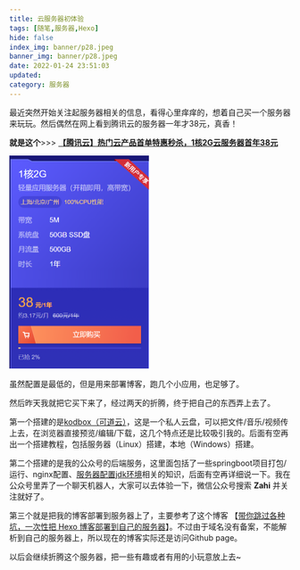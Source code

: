 ```yaml
---
title: 云服务器初体验
tags: [随笔,服务器,Hexo]
hide: false
index_img: banner/p28.jpeg
banner_img: banner/p28.jpeg
date: 2022-01-24 23:51:03
updated:
category: 服务器
---
```


最近突然开始关注起服务器相关的信息，看得心里痒痒的，想着自己买一个服务器来玩玩。然后偶然在网上看到腾讯云的服务器一年才38元，真香！

**就是这个**>>>  [**【腾讯云】热门云产品首单特惠秒杀，1核2G云服务器首年38元**](https://cloud.tencent.com/act/cps/redirect?redirect=1077&cps_key=972e542d7f6d5c5aeadde1633739f7dd&from=console)

<img src="./云服务器初体验/image-20220125001725309.png" alt="" style="zoom:50%;" />

虽然配置是最低的，但是用来部署博客，跑几个小应用，也足够了。

然后昨天我就把它买下来了，经过两天的折腾，终于把自己的东西弄上去了。

第一个搭建的是[kodbox（可道云）](https://kodcloud.com/download/)，这是一个私人云盘，可以把文件/音乐/视频传上去，在浏览器直接预览/编辑/下载，这几个特点还是比较吸引我的。后面有空再出一个搭建教程，包括服务器（Linux）搭建，本地（Windows）搭建。

第二个搭建的是我的公众号的后端服务，这里面包括了一些springboot项目打包/运行、nginx配置、[服务器配置jdk环境](https://blog.csdn.net/pdsu161530247/article/details/81582980)相关的知识，后面有空再详细说一下。我在公众号里弄了一个聊天机器人，大家可以去体验一下，微信公众号搜索 **Zahi** 并关注就好了。

第三个就是把我的博客部署到服务器上了，主要参考了这个博客 【[带你跳过各种坑，一次性把 Hexo 博客部署到自己的服务器](https://blog.csdn.net/qq_35561857/article/details/81590953)】。不过由于域名没有备案，不能解析到自己的服务器上，所以现在的博客实际还是访问Github page。

以后会继续折腾这个服务器，把一些有趣或者有用的小玩意放上去~




